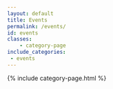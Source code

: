 ```yaml
---
layout: default
title: Events
permalink: /events/
id: events
classes:
    - category-page
include_categories:
 - events
---
```


{% include category-page.html %}